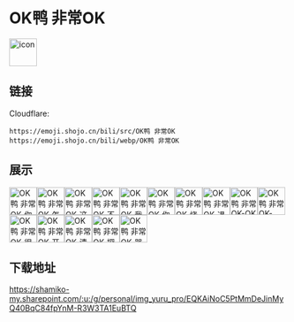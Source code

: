 # OK鸭 非常OK
<img src="https://emoji.shojo.cn/bili/src/OK鸭 非常OK/icon.png" width="50" height="50" alt="icon">

## 链接
Cloudflare:
```
https://emoji.shojo.cn/bili/src/OK鸭 非常OK
https://emoji.shojo.cn/bili/webp/OK鸭 非常OK
```
## 展示
<img src="https://emoji.shojo.cn/bili/src/OK鸭 非常OK/OK鸭 非常OK-你没事吧.png" width="50" height="50" alt="OK鸭 非常OK-你没事吧"><img src="https://emoji.shojo.cn/bili/src/OK鸭 非常OK/OK鸭 非常OK-怎么不算呢.png" width="50" height="50" alt="OK鸭 非常OK-怎么不算呢"><img src="https://emoji.shojo.cn/bili/src/OK鸭 非常OK/OK鸭 非常OK-这是你的吗.png" width="50" height="50" alt="OK鸭 非常OK-这是你的吗"><img src="https://emoji.shojo.cn/bili/src/OK鸭 非常OK/OK鸭 非常OK-不要问我.png" width="50" height="50" alt="OK鸭 非常OK-不要问我"><img src="https://emoji.shojo.cn/bili/src/OK鸭 非常OK/OK鸭 非常OK-我不清楚.png" width="50" height="50" alt="OK鸭 非常OK-我不清楚"><img src="https://emoji.shojo.cn/bili/src/OK鸭 非常OK/OK鸭 非常OK-你好.png" width="50" height="50" alt="OK鸭 非常OK-你好"><img src="https://emoji.shojo.cn/bili/src/OK鸭 非常OK/OK鸭 非常OK-烧鸭.png" width="50" height="50" alt="OK鸭 非常OK-烧鸭"><img src="https://emoji.shojo.cn/bili/src/OK鸭 非常OK/OK鸭 非常OK-退退退.png" width="50" height="50" alt="OK鸭 非常OK-退退退"><img src="https://emoji.shojo.cn/bili/src/OK鸭 非常OK/OK鸭 非常OK-OK鸭.png" width="50" height="50" alt="OK鸭 非常OK-OK鸭"><img src="https://emoji.shojo.cn/bili/src/OK鸭 非常OK/OK鸭 非常OK-NO.png" width="50" height="50" alt="OK鸭 非常OK-NO"><img src="https://emoji.shojo.cn/bili/src/OK鸭 非常OK/OK鸭 非常OK-很有感觉.png" width="50" height="50" alt="OK鸭 非常OK-很有感觉"><img src="https://emoji.shojo.cn/bili/src/OK鸭 非常OK/OK鸭 非常OK-开始幻想.png" width="50" height="50" alt="OK鸭 非常OK-开始幻想"><img src="https://emoji.shojo.cn/bili/src/OK鸭 非常OK/OK鸭 非常OK-清心寡欲.png" width="50" height="50" alt="OK鸭 非常OK-清心寡欲"><img src="https://emoji.shojo.cn/bili/src/OK鸭 非常OK/OK鸭 非常OK-探头.png" width="50" height="50" alt="OK鸭 非常OK-探头"><img src="https://emoji.shojo.cn/bili/src/OK鸭 非常OK/OK鸭 非常OK-哭哭鸭.png" width="50" height="50" alt="OK鸭 非常OK-哭哭鸭">

## 下载地址

https://shamiko-my.sharepoint.com/:u:/g/personal/img_yuru_pro/EQKAiNoC5PtMmDeJinMyQ40BqC84fpYnM-R3W3TA1EuBTQ
